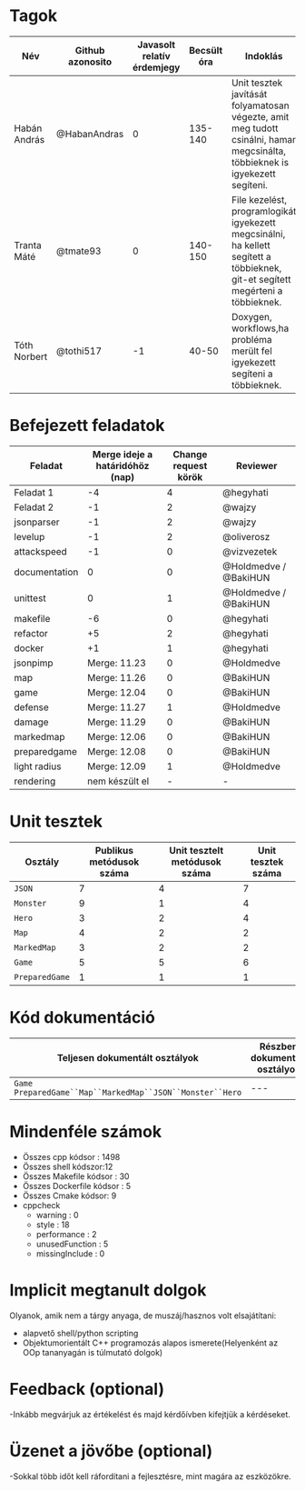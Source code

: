 # Tagok

| Név | Github azonosito  | Javasolt relatív érdemjegy | Becsült óra | Indoklás  | 
| --- | ---- | --- | ------------------ | --------- |
| Habán András | @HabanAndras | 0 | 135-140 | Unit tesztek javítását folyamatosan végezte, amit meg tudott csinálni, hamar megcsinálta, többieknek is igyekezett segíteni. |
| Tranta Máté | @tmate93 | 0 | 140-150 | File kezelést, programlogikát igyekezett megcsinálni, ha kellett segített a többieknek, git-et segített megérteni a többieknek. |
| Tóth Norbert | @tothi517 | -1 | 40-50 | Doxygen, workflows,ha probléma merült fel igyekezett segíteni a többieknek. |


# Befejezett feladatok

| Feladat | Merge ideje a határidóhöz (nap) | Change request körök | Reviewer | 
| ------- | ------------------------------- | -------------------- | -------- |
| Feladat 1 | -4 | 4 | @hegyhati | 
| Feladat 2 | -1 | 2 | @wajzy |
| jsonparser | -1 | 2 | @wajzy |
| levelup | -1 | 2 | @oliverosz |
| attackspeed | -1 | 0 | @vizvezetek |
| documentation | 0 | 0 | @Holdmedve / @BakiHUN |
| unittest | 0 | 1 | @Holdmedve / @BakiHUN |
| makefile | -6 | 0 | @hegyhati |
| refactor | +5 | 2 | @hegyhati |
| docker | +1 | 1 | @hegyhati |
| jsonpimp | Merge: 11.23 | 0 | @Holdmedve |
| map | Merge: 11.26 | 0 | @BakiHUN |
| game | Merge: 12.04 | 0 | @BakiHUN |
| defense | Merge: 11.27 | 1 | @Holdmedve |
| damage | Merge: 11.29 | 0 | @BakiHUN  |
| markedmap | Merge: 12.06 | 0 | @BakiHUN |
| preparedgame | Merge: 12.08  | 0 | @BakiHUN  |
| light radius | Merge: 12.09 | 1 | @Holdmedve |
| rendering | nem készült el | - | -

# Unit tesztek

| Osztály | Publikus metódusok száma | Unit tesztelt metódusok száma | Unit tesztek száma |
| --- | --- | --- | --- |
| `JSON` | 7 | 4 | 7 |
| `Monster` | 9 | 1 | 4 | 
| `Hero` | 3 | 2 | 4 |
| `Map` | 4 | 2 | 2 |
| `MarkedMap` | 3 | 2 | 2 |
| `Game` | 5 | 5 | 6 |
| `PreparedGame` | 1 | 1 | 1 |

# Kód dokumentáció

| Teljesen dokumentált osztályok | Részben dokumentált osztályok | Nem dokumentált osztályok |
| --- | --- | --- | 
| `Game` `PreparedGame``Map``MarkedMap``JSON``Monster``Hero` | --- | --- | 


# Mindenféle számok

 - Összes cpp kódsor : 1498
 - Összes shell kódszor:12
 - Összes Makefile kódsor : 30
 - Összes Dockerfile kódsor : 5
 - Összes Cmake kódsor: 9
 - cppcheck
   - warning : 0
   - style : 18
   - performance : 2
   - unusedFunction : 5
   - missingInclude : 0

# Implicit megtanult dolgok
Olyanok, amik nem a tárgy anyaga, de muszáj/hasznos volt elsajátítani:
 - alapvető shell/python scripting
 - Objektumorientált C++ programozás alapos ismerete(Helyenként az OOp tananyagán is túlmutató dolgok)

# Feedback (optional)
-Inkább megvárjuk az értékelést és majd kérdőívben kifejtjük a kérdéseket.

# Üzenet a jövőbe (optional)
-Sokkal több időt kell ráfordítani a fejlesztésre, mint magára az eszközökre.




